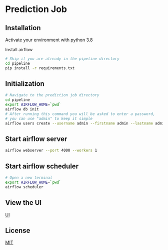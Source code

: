 # Prediction Job

## Installation

Activate your environment with python 3.8

Install airflow

```bash
# Skip if you are already in the pipeline directory
cd pipeline
pip install -r requirements.txt
```

## Initialization

```bash
# Navigate to the prediction job directory
cd pipeline
export AIRFLOW_HOME=`pwd`
airflow db init
# After running this command you will be asked to enter a password,
# you can use "admin" to keep it simple
airflow users create --username admin --firstname admin --lastname admin --role Admin --email admin@admin.com
```

## Start airflow server

```bash
airflow webserver --port 4000 --workers 1
```

## Start airflow scheduler

```bash
# Open a new terminal
export AIRFLOW_HOME=`pwd`
airflow scheduler
```

## View the UI

[UI](http://localhost:7000)

## License

[MIT](https://choosealicense.com/licenses/mit/)
